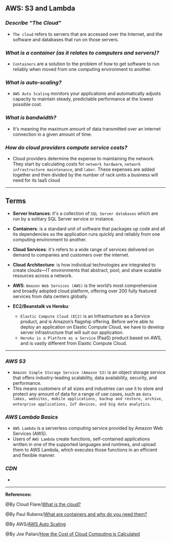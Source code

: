 ## **AWS: S3 and Lambda**

### ***Describe “The Cloud”***

- `The cloud` refers to servers that are accessed over the Internet, and the software and databases that run on those servers. 

### ***What is a container (as it relates to computers and servers)?***

- `Containers` are a solution to the problem of how to get software to run reliably when moved from one computing environment to another. 

### ***What is auto-scaling?*** 

- `AWS Auto Scaling` monitors your applications and automatically adjusts capacity to maintain steady, predictable performance at the lowest possible cost.

### ***What is bandwidth?*** 

- It's meaning the maximum amount of data transmitted over an internet connection in a given amount of time. 

### ***How do cloud providers compute service costs?***

- Cloud providers determine the expense to maintaining the network. They start by calculating costs for `network hardware`, `network infrastructure maintenance`, and `labor`. These expenses are added together and then divided by the number of rack units a business will need for its IaaS cloud
-----------------------------------------------


## **Terms**



- **Server Instances**: it's a collection of `SQL Server databases` which are run by a solitary SQL Server service or instance. 

- **Containers**: is a standard unit of software that packages up code and all its dependencies so the application runs quickly and reliably from one computing environment to another.

- **Cloud Services**: it's refers to a wide range of services delivered on demand to companies and customers over the internet. 

- **Cloud Architecture**:  is how individual technologies are integrated to create clouds—IT environments that abstract, pool, and share scalable resources across a network.

- **AWS**: `Amazon Web Services (AWS)` is the world’s most comprehensive and broadly adopted cloud platform, offering over 200 fully featured services from data centers globally. 

- **EC2/Beanstalk vs Heroku**:
  - `Elastic Compute Cloud (EC2)` is an Infrastructure as a Service product, and is Amazon’s flagship offering. Before we’re able to deploy an application on Elastic Compute Cloud, we have to develop server infrastructure that will suit our application.
   - `Heroku is a Platform as a Service` (PaaS) product based on AWS, and is vastly different from Elastic Compute Cloud. 


-----------------------------------------------

### ***AWS S3***

- `Amazon Simple Storage Service (Amazon S3)` is an object storage service that offers industry-leading scalability, data availability, security, and performance. 
- This means customers of all sizes and industries can use it to store and protect any amount of data for a range of use cases, such as `data lakes, websites, mobile applications, backup and restore, archive, enterprise applications, IoT devices, and big data analytics`.


### ***AWS Lambda Basics***

- `AWS Lambda` is a serverless computing service provided by Amazon Web Services (AWS). 
- Users of `AWS Lambda` create functions, self-contained applications written in one of the supported languages and runtimes, and upload them to AWS Lambda, which executes those functions in an efficient and flexible manner.


### ***CDN***

- 

-------------------------------------------------------------



**References:**

@By Cloud Flare/[What is the cloud?](https://www.cloudflare.com/learning/cloud/what-is-the-cloud/) 

@By Paul Rubens/[What are containers and why do you need them?](https://www.cio.com/article/2924995/what-are-containers-and-why-do-you-need-them.html)

@By AWS/[AWS Auto Scaling](https://aws.amazon.com/autoscaling/)

@By Joe Palian/[How the Cost of Cloud Computing is Calculated](https://expedient.com/knowledgebase/blog/2015-05-01-how-the-cost-of-cloud-computing-is-calculated/)